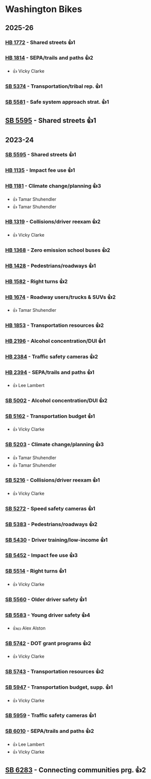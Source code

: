 # Washington Bikes
## 2025-26

### [HB 1772](/bill/2025-26/hb/1772/) - Shared streets 👍1  

### [HB 1814](/bill/2025-26/hb/1814/) - SEPA/trails and paths 👍2  
* 👍 Vicky Clarke

### [SB 5374](/bill/2025-26/sb/5374/) - Transportation/tribal rep. 👍1  

### [SB 5581](/bill/2025-26/sb/5581/) - Safe system approach strat. 👍1  

## [SB 5595](/bill/2025-26/sb/5595/) - Shared streets 👍1  

## 2023-24

### [SB 5595](/bill/2023-24/sb/5595/) - Shared streets 👍1  

### [HB 1135](/bill/2023-24/hb/1135/) - Impact fee use 👍1  

### [HB 1181](/bill/2023-24/hb/1181/) - Climate change/planning 👍3  
* 👍 Tamar Shuhendler
* 👍 Tamar Shuhendler

### [HB 1319](/bill/2023-24/hb/1319/) - Collisions/driver reexam 👍2  
* 👍 Vicky Clarke

### [HB 1368](/bill/2023-24/hb/1368/) - Zero emission school buses 👍2  

### [HB 1428](/bill/2023-24/hb/1428/) - Pedestrians/roadways 👍1  

### [HB 1582](/bill/2023-24/hb/1582/) - Right turns 👍2  

### [HB 1674](/bill/2023-24/hb/1674/) - Roadway users/trucks & SUVs 👍2  
* 👍 Tamar Shuhendler

### [HB 1853](/bill/2023-24/hb/1853/) - Transportation resources 👍2  

### [HB 2196](/bill/2023-24/hb/2196/) - Alcohol concentration/DUI 👍1  

### [HB 2384](/bill/2023-24/hb/2384/) - Traffic safety cameras 👍2  

### [HB 2394](/bill/2023-24/hb/2394/) - SEPA/trails and paths 👍1  
* 👍 Lee Lambert

### [SB 5002](/bill/2023-24/sb/5002/) - Alcohol concentration/DUI 👍2  

### [SB 5162](/bill/2023-24/sb/5162/) - Transportation budget 👍1  
* 👍 Vicky Clarke

### [SB 5203](/bill/2023-24/sb/5203/) - Climate change/planning 👍3  
* 👍 Tamar Shuhendler
* 👍 Tamar Shuhendler

### [SB 5216](/bill/2023-24/sb/5216/) - Collisions/driver reexam 👍1  
* 👍 Vicky Clarke

### [SB 5272](/bill/2023-24/sb/5272/) - Speed safety cameras 👍1  

### [SB 5383](/bill/2023-24/sb/5383/) - Pedestrians/roadways 👍2  

### [SB 5430](/bill/2023-24/sb/5430/) - Driver training/low-income 👍1  

### [SB 5452](/bill/2023-24/sb/5452/) - Impact fee use 👍3  

### [SB 5514](/bill/2023-24/sb/5514/) - Right turns 👍1  
* 👍 Vicky Clarke

### [SB 5560](/bill/2023-24/sb/5560/) - Older driver safety 👍1  

### [SB 5583](/bill/2023-24/sb/5583/) - Young driver safety 👍4  
* 👍💵 Alex Alston

### [SB 5742](/bill/2023-24/sb/5742/) - DOT grant programs 👍2  
* 👍 Vicky Clarke

### [SB 5743](/bill/2023-24/sb/5743/) - Transportation resources 👍2  

### [SB 5947](/bill/2023-24/sb/5947/) - Transportation budget, supp. 👍1  
* 👍 Vicky Clarke

### [SB 5959](/bill/2023-24/sb/5959/) - Traffic safety cameras 👍1  

### [SB 6010](/bill/2023-24/sb/6010/) - SEPA/trails and paths 👍2  
* 👍 Lee Lambert
* 👍 Vicky Clarke

## [SB 6283](/bill/2023-24/sb/6283/) - Connecting communities prg. 👍2  
